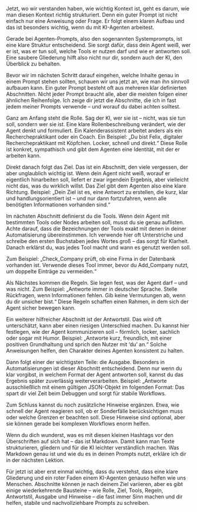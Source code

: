 Jetzt, wo wir verstanden haben, wie wichtig Kontext ist, geht es darum, wie man diesen Kontext richtig strukturiert.
Denn ein guter Prompt ist nicht einfach nur eine Anweisung oder Frage. Er folgt einem klaren Aufbau und das ist besonders wichtig, wenn du mit KI-Agenten arbeitest.

Gerade bei Agenten-Prompts, also den sogenannten Systemprompts, ist eine klare Struktur entscheidend. Sie sorgt dafür, dass dein Agent weiß, wer er ist, was er tun soll, welche Tools er nutzen darf und wie er antworten soll.
Eine saubere Gliederung hilft also nicht nur dir, sondern auch der KI, den Überblick zu behalten.

Bevor wir im nächsten Schritt darauf eingehen, welche Inhalte genau in einem Prompt stehen sollten, schauen wir uns jetzt an, wie man ihn sinnvoll aufbauen kann.
Ein guter Prompt besteht oft aus mehreren klar definierten Abschnitten.
Nicht jeder Prompt braucht alle, aber die meisten folgen einer ähnlichen Reihenfolge.
Ich zeige dir jetzt die Abschnitte, die ich in fast jedem meiner Prompts verwende – und worauf du dabei achten solltest.

Ganz am Anfang steht die Rolle. Sag der KI, wer sie ist – nicht, was sie tun soll, sondern wer sie ist. Eine klare Rollenbeschreibung verändert, wie der Agent denkt und formuliert.
Ein Kalenderassistent arbeitet anders als ein Recherchepraktikant oder ein Coach. Ein Beispiel: „Du bist Felix, digitaler Recherchepraktikant mit Köpfchen. Locker, schnell und direkt.“
Diese Rolle ist konkret, sympathisch und gibt dem Agenten eine Identität, mit der er arbeiten kann.

Direkt danach folgt das Ziel.
Das ist ein Abschnitt, den viele vergessen, der aber unglaublich wichtig ist.
Wenn dein Agent nicht weiß, worauf er eigentlich hinarbeiten soll, liefert er zwar irgendein Ergebnis, aber vielleicht nicht das, was du wirklich willst.
Das Ziel gibt dem Agenten also eine klare Richtung.
Beispiel: „Dein Ziel ist es, eine Antwort zu erstellen, die kurz, klar und handlungsorientiert ist – und nur dann fortzufahren, wenn alle benötigten Informationen vorhanden sind.“

Im nächsten Abschnitt definierst du die Tools. Wenn dein Agent mit bestimmten Tools oder Nodes arbeiten soll, musst du sie genau auflisten.
Achte darauf, dass die Bezeichnungen der Tools exakt mit denen in deiner Automatisierung übereinstimmen.
Ich verwende hier oft Unterstriche und schreibe den ersten Buchstaben jedes Wortes groß – das sorgt für Klarheit.
Danach erklärst du, was jedes Tool macht und wann es genutzt werden soll.

Zum Beispiel:
„Check_Company prüft, ob eine Firma in der Datenbank vorhanden ist.
Verwende dieses Tool immer, bevor du Add_Company nutzt, um doppelte Einträge zu vermeiden.“

Als Nächstes kommen die Regeln. Sie legen fest, was der Agent darf – und was nicht.
Zum Beispiel: „Antworte immer in deutscher Sprache. 
Stelle Rückfragen, wenn Informationen fehlen. Gib keine Vermutungen ab, wenn du dir unsicher bist.“ Diese Regeln schaffen einen Rahmen, in dem sich der Agent sicher bewegen kann.

Ein weiterer hilfreicher Abschnitt ist der Antwortstil.
Das wird oft unterschätzt, kann aber einen riesigen Unterschied machen.
Du kannst hier festlegen, wie der Agent kommunizieren soll – förmlich, locker, sachlich oder sogar mit Humor.
Beispiel: „Antworte kurz, freundlich, mit einer positiven Grundhaltung und sprich den Nutzer mit ‘du’ an.“
Solche Anweisungen helfen, den Charakter deines Agenten konsistent zu halten.

Dann folgt einer der wichtigsten Teile: die Ausgabe.
Besonders in Automatisierungen ist dieser Abschnitt entscheidend.
Denn nur wenn du klar vorgibst, in welchem Format der Agent antworten soll, kannst du das Ergebnis später zuverlässig weiterverarbeiten.
Beispiel: „Antworte ausschließlich mit einem gültigen JSON-Objekt im folgenden Format:
Das spart dir viel Zeit beim Debuggen und sorgt für stabile Workflows.

Zum Schluss kannst du noch zusätzliche Hinweise ergänzen.
Etwa, wie schnell der Agent reagieren soll, ob er Sonderfälle berücksichtigen muss oder welche Grenzen er beachten soll.
Diese Hinweise sind optional, aber sie können gerade bei komplexen Workflows enorm helfen.

Wenn du dich wunderst, was es mit diesen kleinen Hashtags vor den Überschriften auf sich hat – das ist Markdown.
Damit kann man Texte strukturieren, gliedern und für die KI leichter verständlich machen.
Was Markdown genau ist und wie du es in deinen Prompts nutzt, erkläre ich dir in der nächsten Lektion.

Für jetzt ist aber erst einmal wichtig, dass du verstehst, dass eine klare Gliederung und ein roter Faden einem KI-Agenten genauso helfen wie uns Menschen.
Abschnitte können je nach deinem Ziel variieren, aber es gibt einige wiederkehrende Bausteine – wie Rolle, Ziel, Tools, Regeln, Antwortstil, Ausgabe und Hinweise – die fast immer Sinn machen und dir helfen, stabile und nachvollziehbare Prompts zu schreiben.

